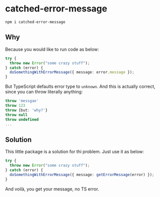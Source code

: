 # catched-error-message

`npm i catched-error-message`

## Why

Because you would like to run code as below:

```typescript
try {
  throw new Error("some crazy stuff");
} catch (error) {
  doSomethingWithErrorMessage({ message: error.message });
}
```

But TypeScript defaults error type to `unknown`. And this is actually correct, since you can throw literally anything:

```typescript
throw 'messgae'
throw 123
throw {but: 'why?'}
throw null
throw undefined
...
```

## Solution

This little package is a solution for thi problem. Just use it as below:

```typescript
try {
  throw new Error("some crazy stuff");
} catch (error) {
  doSomethingWithErrorMessage({ message: getErrorMessage(error) });
}
```

And voilà, you get your message, no TS error.
